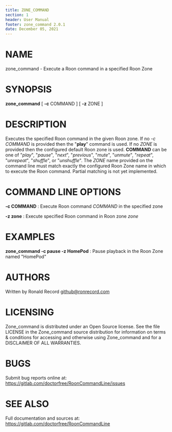 ```yaml
---
title: ZONE_COMMAND
section: 1
header: User Manual
footer: zone_command 2.0.1
date: December 05, 2021
---
```

# NAME
zone_command - Execute a Roon command in a specified Roon Zone

# SYNOPSIS
**zone_command** [ **-c** COMMAND ] [ **-z** ZONE ]

# DESCRIPTION
Executes the specified Roon command in the given Roon zone. If no *-c COMMAND* is provided then the "**play**" command is used. If no *ZONE* is provided then the configured default Roon zone is used. **COMMAND** can be one of "*play*", "*pause*", "*next*", "*previous*", "*mute*", "*unmute*", "*repeat*", "*unrepeat*", "*shuffle*", or "*unshuffle*". The *ZONE* name provided on the command line must match exactly the configured Roon Zone name in which to execute the Roon command. Partial matching is not yet implemented.

# COMMAND LINE OPTIONS
**-c COMMAND**
: Execute Roon command *COMMAND* in the specified zone

**-z zone**
: Execute specified Roon command in Roon zone *zone*

# EXAMPLES
**zone_command -c pause -z HomePod**
: Pause playback in the Roon Zone named "HomePod"

# AUTHORS
Written by Ronald Record github@ronrecord.com

# LICENSING
Zone_command is distributed under an Open Source license.
See the file LICENSE in the Zone_command source distribution
for information on terms &amp; conditions for accessing and
otherwise using Zone_command and for a DISCLAIMER OF ALL WARRANTIES.

# BUGS
Submit bug reports online at: https://gitlab.com/doctorfree/RoonCommandLine/issues

# SEE ALSO
Full documentation and sources at: https://gitlab.com/doctorfree/RoonCommandLine

